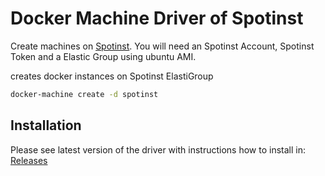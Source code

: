 <!--[metadata]>
+++
title = "Spotinst Driver for Docker Machine"
description = "Spotinst Driver for Docker Machine"
keywords = ["machine, spotinst, driver"]
[menu.main]
+++
<![end-metadata]-->
# Docker Machine Driver of Spotinst

Create machines on [Spotinst](https://spotinst.com/).  You will need an Spotinst Account, Spotinst Token and a Elastic Group using ubuntu AMI.

creates docker instances on Spotinst ElastiGroup

```bash
docker-machine create -d spotinst
```

## Installation

Please see latest version of the driver with instructions how to install in: [Releases](https://github.com/spotinst/docker-machine-driver-spotinst/releases)



